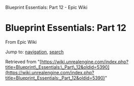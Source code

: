Blueprint Essentials: Part 12 - Epic Wiki             

Blueprint Essentials: Part 12
=============================

From Epic Wiki

Jump to: [navigation](#mw-navigation), [search](#p-search)

Retrieved from "[https://wiki.unrealengine.com/index.php?title=Blueprint\_Essentials:\_Part\_12&oldid=5390](https://wiki.unrealengine.com/index.php?title=Blueprint_Essentials:_Part_12&oldid=5390)"